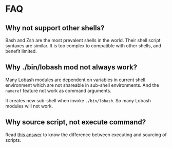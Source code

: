 # FAQ

## Why not support other shells?

Bash and Zsh are the most prevalent shells in the world. Their shell script syntaxes are similar.
It is too complex to compatible with other shells, and benefit limited.

## Why ./bin/lobash mod not always work?

Many Lobash modules are dependent on variables in current shell environment which are not shareable in sub-shell environments.
And the `nameref` feature not work as command arguments.

It creates new sub-shell when invoke `./bin/lobash`. So many Lobash modules will not work.

## Why source script, not execute command?

Read [this answer](https://superuser.com/q/176783) to know the difference between executing and sourcing of scripts.
